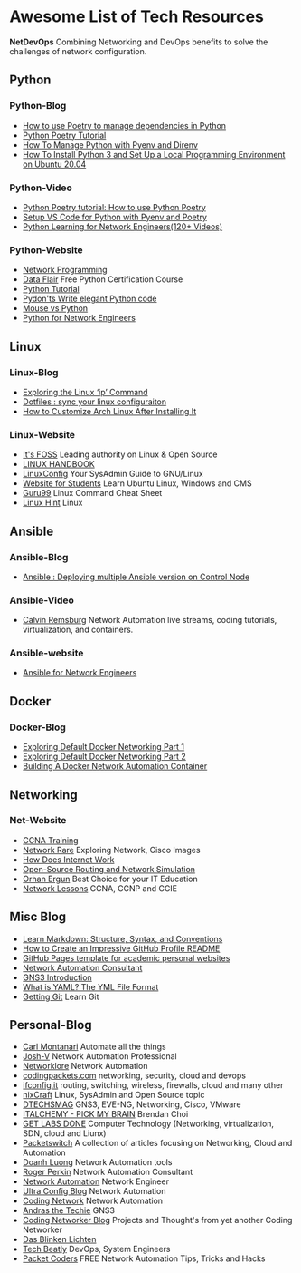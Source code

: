 # Awesome List of Tech Resources

**NetDevOps** Combining Networking and DevOps benefits to solve the challenges of network configuration.

## Python

### Python-Blog

- [How to use Poetry to manage dependencies in Python](https://www.python-engineer.com/posts/python-poetry-tutorial/)
- [Python Poetry Tutorial](https://pythonistaplanet.com/poetry/)
- [How To Manage Python with Pyenv and Direnv](https://www.digitalocean.com/community/tutorials/how-to-manage-python-with-pyenv-and-direnv)
- [How To Install Python 3 and Set Up a Local Programming Environment on Ubuntu 20.04](https://www.digitalocean.com/community/tutorials/how-to-install-python-3-and-set-up-a-local-programming-environment-on-ubuntu-20-04)

### Python-Video

- [Python Poetry tutorial: How to use Python Poetry](https://www.youtube.com/watch?v=Ib7fNOIGM7E)
- [Setup VS Code for Python with Pyenv and Poetry](https://www.youtube.com/watch?v=547Jr26duHQ&t=81s)
- [Python Learning for Network Engineers(120+ Videos)](https://www.youtube.com/playlist?list=PLOocymQm7YWakdZkBfCRIC06fv7xQE85N)

### Python-Website

- [Network Programming](https://www.tutorialspoint.com/python_network_programming/)
- [Data Flair](https://data-flair.training/python-course/) Free Python Certification Course
- [Python Tutorial](https://www.tutorialspoint.com/python/index.htm)
- [Pydon'ts Write elegant Python code](https://mathspp.com/blog/pydonts)
- [Mouse vs Python](https://www.blog.pythonlibrary.org)
- [Python for Network Engineers](https://www.python4networkengineers.com/)

## Linux

### Linux-Blog

- [Exploring the Linux ‘ip’ Command](https://blogs.cisco.com/learning/exploring-the-linux-ip-command)
- [Dotfiles : sync your linux configuraiton](https://yalneb.blogspot.com/2016/05/dotfiles-sync-your-linux-configuraiton.html#more)
- [How to Customize Arch Linux After Installing It](https://linuxhint.com/customize-arch-linux/)

### Linux-Website

- [It's FOSS](https://itsfoss.com/) Leading authority on Linux & Open Source
- [LINUX HANDBOOK](https://linuxhandbook.com/)
- [LinuxConfig](https://linuxconfig.org) Your SysAdmin Guide to GNU/Linux
- [Website for Students](https://websiteforstudents.com/) Learn Ubuntu Linux, Windows and CMS
- [Guru99](https://www.guru99.com/linux-commands-cheat-sheet.html) Linux Command Cheat Sheet
- [Linux Hint](https://linuxhint.com/) Linux

## Ansible

### Ansible-Blog

- [Ansible : Deploying multiple Ansible version on Control Node](https://learningtechnix.wordpress.com/2020/08/02/ansible-deploying-multiple-ansible-version-on-control-node/)

### Ansible-Video

- [Calvin Remsburg](https://www.youtube.com/c/CalvinRemsburg0/videos) Network Automation live streams, coding tutorials, virtualization, and containers.

### Ansible-website

- [Ansible for Network Engineers](https://rayka-co.com/course/ansible-for-cisco-network-engineer/)

## Docker

### Docker-Blog

- [Exploring Default Docker Networking Part 1](https://blogs.cisco.com/learning/exploring-default-docker-networking-part-1)
- [Exploring Default Docker Networking Part 2](https://blogs.cisco.com/learning/exploring-default-docker-networking-part-2)
- [Building A Docker Network Automation Container](https://packetpushers.net/building-a-docker-network-automation-container/)

## Networking

### Net-Website

- [CCNA Training](https://www.9tut.com/)
- [Network Rare](https://networkrare.com/free-download-cisco-ios-images-for-gns3-and-eve-ng/) Exploring Network, Cisco Images
- [How Does Internet Work](https://howdoesinternetwork.com/)
- [Open-Source Routing and Network Simulation](https://www.brianlinkletter.com/open-source-network-simulators/)
- [Orhan Ergun](https://orhanergun.net/) Best Choice for your IT Education
- [Network Lessons](https://www.networklessons.com) CCNA, CCNP and CCIE

## Misc Blog

- [Learn Markdown: Structure, Syntax, and Conventions](https://www.sitepoint.com/learn-markdown/)
- [How to Create an Impressive GitHub Profile README](https://www.sitepoint.com/github-profile-readme/)
- [GitHub Pages template for academic personal websites](https://academicpages.github.io/)
- [Network Automation Consultant](https://www.linkedin.com/pulse/setting-fortigate-qemu-vm-gns3-v22-mawanda-hlophoyi)
- [GNS3 Introduction](https://yaser-rahmati.gitbook.io/gns3/)
- [What is YAML? The YML File Format](https://www.freecodecamp.org/news/what-is-yaml-the-yml-file-format/)
- [Getting Git](https://www.atlassian.com/git) Learn Git

## Personal-Blog

- [Carl Montanari](https://www.montanari.io/) Automate all the things
- [Josh-V](https://josh-v.com/) Network Automation Professional
- [Networklore](https://networklore.com/) Network Automation
- [codingpackets.com](https://codingpackets.com/) networking, security, cloud and devops
- [ifconfig.it](https://www.ifconfig.it/) routing, switching, wireless, firewalls, cloud and many other
- [nixCraft](https://www.cyberciti.biz/) Linux, SysAdmin and Open Source topic
- [DTECHSMAG](https://dtechsmag.com/) GNS3, EVE-NG, Networking, Cisco, VMware
- [ITALCHEMY - PICK MY BRAIN](https://italchemy.wordpress.com) Brendan Choi
- [GET LABS DONE](https://getlabsdone.com/) Computer Technology (Networking, virtualization, SDN, cloud and Liunx)
- [Packetswitch](https://www.packetswitch.co.uk/) A collection of articles focusing on Networking, Cloud and Automation
- [Doanh Luong](https://kimdoanh89.github.io/doanhluong.me/)  Network Automation tools
- [Roger Perkin](https://www.rogerperkin.co.uk/) Network Automation Consultant
- [Network Automation](https://networkautomationlane.in/) Network Engineer
- [Ultra Config Blog](https://ultraconfig.com.au/blog/) Network Automation
- [Coding Network](https://codingnetworks.blog/) Network Automation
- [Andras the Techie](https://dosztal.com/blog) GNS3
- [Coding Networker Blog](https://codingnetworker.com/) Projects and Thought's from yet another Coding Networker
- [Das Blinken Lichten](https://www.dasblinkenlichten.com/)
- [Tech Beatly](https://www.techbeatly.com) DevOps, System Engineers
- [Packet Coders](https://www.packetcoders.io/tag/blog/) FREE Network Automation Tips, Tricks and Hacks
